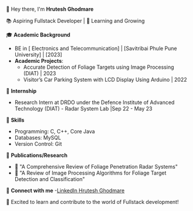 
👋 Hey there, I'm **Hrutesh Ghodmare**

📚 Aspiring Fullstack Developer | 🌱 Learning and Growing

🎓 **Academic Background**
- BE in [ Electronics and Telecommunication] | [Savitribai Phule Pune University] | [2023]
- **Academic Projects**:
  - Accurate Detection of Foliage Targets using Image Processing (DIAT) | 2023
  - Visitor’s Car Parking System with LCD Display Using Arduino | 2022

🧪 **Internship**
- Research Intern at DRDO under the Defence Institute of Advanced Technology (DIAT) - Radar System Lab |Sep 22 - May 23

💼 **Skills**
- Programming: C, C++, Core Java
- Databases: MySQL
- Version Control: Git

📖 **Publications/Research**
- 📝 "A Comprehensive Review of Foliage Penetration Radar Systems"
- 📝 "A Review of Image Processing Algorithms for Foliage Target Detection and Classification"

🔗 **Connect with me**
-[LinkedIn Hrutesh Ghodmare](https://www.linkedin.com/in/hrutesh-ghodmare-5aa44521bL)

🚀 Excited to learn and contribute to the world of Fullstack development!
